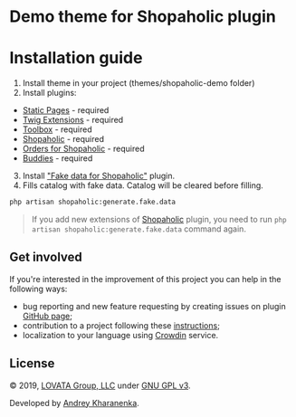 # Demo theme for Shopaholic plugin

# Installation guide

1. Install theme in your project (themes/shopaholic-demo folder)
2. Install plugins:
  * [Static Pages](http://octobercms.com/plugin/rainlab-pages) - required
  * [Twig Extensions](http://octobercms.com/plugin/vojtasvoboda-twigextensions) - required
  * [Toolbox](http://octobercms.com/plugin/lovata-toolbox) - required
  * [Shopaholic](http://octobercms.com/plugin/lovata-shopaholic) - required
  * [Orders for Shopaholic](http://octobercms.com/plugin/lovata-ordersshopaholic) - required
  * [Buddies](http://octobercms.com/plugin/lovata-buddies) - required
3. Install ["Fake data for Shopaholic"](https://github.com/lovata/oc-fake-data-shopaholic-plugin) plugin.
4. Fills catalog with fake data. Catalog will be cleared before filling.
```bash
php artisan shopaholic:generate.fake.data
```

> If you add new extensions of [Shopaholic](http://octobercms.com/plugin/lovata-shopaholic) plugin,
you need to run ```php artisan shopaholic:generate.fake.data``` command again.

## Get involved

If you're interested in the improvement of this project you can help in the following ways:
* bug reporting and new feature requesting by creating issues on plugin [GitHub page](https://github.com/lovata/oc-shopaholic-plugin/issues);
* contribution to a project following these [instructions](https://github.com/lovata/oc-shopaholic-plugin/blob/master/CONTRIBUTING.md);
* localization to your language using [Crowdin](https://crowdin.com/project/shopaholic-plugin-for-october) service.

## License

© 2019, [LOVATA Group, LLC](https://github.com/lovata) under [GNU GPL v3](https://opensource.org/licenses/GPL-3.0).

Developed by [Andrey Kharanenka](https://github.com/kharanenka).
